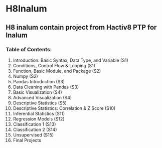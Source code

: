 # H8Inalum

## H8 inalum contain project from Hactiv8 PTP for Inalum

### Table of Contents:
1. Introduction: Basic Syntax, Data Type, and Variable (S1)
2. Conditions, Control Flow & Looping (S1)
3. Function, Basic Module, and Package (S2)
4. Numpy (S2)
5. Pandas Introduction (S3)
6. Data Cleaning with Pandas (S3)
7. Basic Visualization (S4)
8. Advanced Visualization (S4)
9. Descriptive Statistics (S5)
10. Descriptive Statistics: Correlation & Z Score (S10)
11. Inferential Statistics (S11)
12. Regression Models (S12)
13. Classification 1 (S13)
14. Classification 2 (S14)
15. Unsupervised (S15)
16. Final Projects
